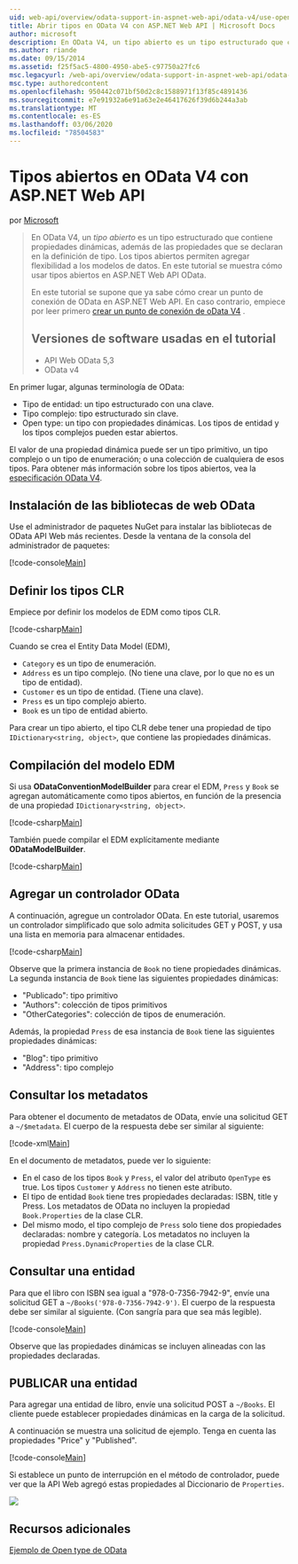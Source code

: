 ```yaml
---
uid: web-api/overview/odata-support-in-aspnet-web-api/odata-v4/use-open-types-in-odata-v4
title: Abrir tipos en OData V4 con ASP.NET Web API | Microsoft Docs
author: microsoft
description: En OData V4, un tipo abierto es un tipo estructurado que contiene propiedades dinámicas, además de las propiedades que se declaran en la definición de tipo. Abrir...
ms.author: riande
ms.date: 09/15/2014
ms.assetid: f25f5ac5-4800-4950-abe5-c97750a27fc6
msc.legacyurl: /web-api/overview/odata-support-in-aspnet-web-api/odata-v4/use-open-types-in-odata-v4
msc.type: authoredcontent
ms.openlocfilehash: 950442c071bf50d2c8c1588971f13f85c4891436
ms.sourcegitcommit: e7e91932a6e91a63e2e46417626f39d6b244a3ab
ms.translationtype: MT
ms.contentlocale: es-ES
ms.lasthandoff: 03/06/2020
ms.locfileid: "78504583"
---
```

# <a name="open-types-in-odata-v4-with-aspnet-web-api"></a>Tipos abiertos en OData V4 con ASP.NET Web API

por [Microsoft](https://github.com/microsoft)

> En OData V4, un *tipo abierto* es un tipo estructurado que contiene propiedades dinámicas, además de las propiedades que se declaran en la definición de tipo. Los tipos abiertos permiten agregar flexibilidad a los modelos de datos. En este tutorial se muestra cómo usar tipos abiertos en ASP.NET Web API OData.
> 
> En este tutorial se supone que ya sabe cómo crear un punto de conexión de OData en ASP.NET Web API. En caso contrario, empiece por leer primero [crear un punto de conexión de oData V4](create-an-odata-v4-endpoint.md) .
> 
> ## <a name="software-versions-used-in-the-tutorial"></a>Versiones de software usadas en el tutorial
> 
> 
> - API Web OData 5,3
> - OData v4

En primer lugar, algunas terminología de OData:

- Tipo de entidad: un tipo estructurado con una clave.
- Tipo complejo: tipo estructurado sin clave.
- Open type: un tipo con propiedades dinámicas. Los tipos de entidad y los tipos complejos pueden estar abiertos.

El valor de una propiedad dinámica puede ser un tipo primitivo, un tipo complejo o un tipo de enumeración; o una colección de cualquiera de esos tipos. Para obtener más información sobre los tipos abiertos, vea la [especificación OData V4](http://www.odata.org/documentation/odata-version-4-0/).

## <a name="install-the-web-odata-libraries"></a>Instalación de las bibliotecas de web OData

Use el administrador de paquetes NuGet para instalar las bibliotecas de OData API Web más recientes. Desde la ventana de la consola del administrador de paquetes:

[!code-console[Main](use-open-types-in-odata-v4/samples/sample1.cmd)]

## <a name="define-the-clr-types"></a>Definir los tipos CLR

Empiece por definir los modelos de EDM como tipos CLR.

[!code-csharp[Main](use-open-types-in-odata-v4/samples/sample2.cs)]

Cuando se crea el Entity Data Model (EDM),

- `Category` es un tipo de enumeración.
- `Address` es un tipo complejo. (No tiene una clave, por lo que no es un tipo de entidad).
- `Customer` es un tipo de entidad. (Tiene una clave).
- `Press` es un tipo complejo abierto.
- `Book` es un tipo de entidad abierto.

Para crear un tipo abierto, el tipo CLR debe tener una propiedad de tipo `IDictionary<string, object>`, que contiene las propiedades dinámicas.

## <a name="build-the-edm-model"></a>Compilación del modelo EDM

Si usa **ODataConventionModelBuilder** para crear el EDM, `Press` y `Book` se agregan automáticamente como tipos abiertos, en función de la presencia de una propiedad `IDictionary<string, object>`.

[!code-csharp[Main](use-open-types-in-odata-v4/samples/sample3.cs)]

También puede compilar el EDM explícitamente mediante **ODataModelBuilder**.

[!code-csharp[Main](use-open-types-in-odata-v4/samples/sample4.cs)]

## <a name="add-an-odata-controller"></a>Agregar un controlador OData

A continuación, agregue un controlador OData. En este tutorial, usaremos un controlador simplificado que solo admita solicitudes GET y POST, y usa una lista en memoria para almacenar entidades.

[!code-csharp[Main](use-open-types-in-odata-v4/samples/sample5.cs)]

Observe que la primera instancia de `Book` no tiene propiedades dinámicas. La segunda instancia de `Book` tiene las siguientes propiedades dinámicas:

- "Publicado": tipo primitivo
- "Authors": colección de tipos primitivos
- "OtherCategories": colección de tipos de enumeración.

Además, la propiedad `Press` de esa instancia de `Book` tiene las siguientes propiedades dinámicas:

- "Blog": tipo primitivo
- "Address": tipo complejo

## <a name="query-the-metadata"></a>Consultar los metadatos

Para obtener el documento de metadatos de OData, envíe una solicitud GET a `~/$metadata`. El cuerpo de la respuesta debe ser similar al siguiente:

[!code-xml[Main](use-open-types-in-odata-v4/samples/sample6.xml?highlight=5,21)]

En el documento de metadatos, puede ver lo siguiente:

- En el caso de los tipos `Book` y `Press`, el valor del atributo `OpenType` es true. Los tipos `Customer` y `Address` no tienen este atributo.
- El tipo de entidad `Book` tiene tres propiedades declaradas: ISBN, title y Press. Los metadatos de OData no incluyen la propiedad `Book.Properties` de la clase CLR.
- Del mismo modo, el tipo complejo de `Press` solo tiene dos propiedades declaradas: nombre y categoría. Los metadatos no incluyen la propiedad `Press.DynamicProperties` de la clase CLR.

## <a name="query-an-entity"></a>Consultar una entidad

Para que el libro con ISBN sea igual a "978-0-7356-7942-9", envíe una solicitud GET a `~/Books('978-0-7356-7942-9')`. El cuerpo de la respuesta debe ser similar al siguiente. (Con sangría para que sea más legible).

[!code-console[Main](use-open-types-in-odata-v4/samples/sample7.cmd?highlight=8-13,15-23)]

Observe que las propiedades dinámicas se incluyen alineadas con las propiedades declaradas.

## <a name="post-an-entity"></a>PUBLICAR una entidad

Para agregar una entidad de libro, envíe una solicitud POST a `~/Books`. El cliente puede establecer propiedades dinámicas en la carga de la solicitud.

A continuación se muestra una solicitud de ejemplo. Tenga en cuenta las propiedades "Price" y "Published".

[!code-console[Main](use-open-types-in-odata-v4/samples/sample8.cmd?highlight=10)]

Si establece un punto de interrupción en el método de controlador, puede ver que la API Web agregó estas propiedades al Diccionario de `Properties`.

![](use-open-types-in-odata-v4/_static/image1.png)

## <a name="additional-resources"></a>Recursos adicionales

[Ejemplo de Open type de OData](http://aspnet.codeplex.com/sourcecontrol/latest#Samples/WebApi/OData/v4/ODataOpenTypeSample/ReadMe.txt)
